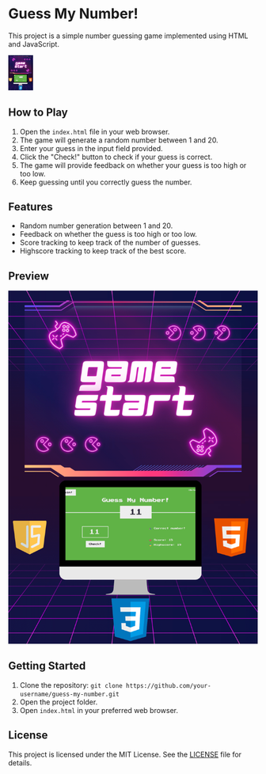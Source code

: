 <!DOCTYPE html>
<html>
<head>
  <link rel="stylesheet" href="styles.css">
</head>
<body>
  <h1>Guess My Number!</h1>
  <p>
    This project is a simple number guessing game implemented using HTML and JavaScript.
  </p>
  <div>
        <a href="https://guess-my-number-jihed.netlify.app" target="_blank">  <img src="preview.png" alt="Preview" width = "50px">
</a>

  </div>

  <h2>How to Play</h2>
  <ol>
    <li>Open the <code>index.html</code> file in your web browser.</li>
    <li>The game will generate a random number between 1 and 20.</li>
    <li>Enter your guess in the input field provided.</li>
    <li>Click the "Check!" button to check if your guess is correct.</li>
    <li>The game will provide feedback on whether your guess is too high or too low.</li>
    <li>Keep guessing until you correctly guess the number.</li>
  </ol>

  <h2>Features</h2>
  <ul>
    <li>Random number generation between 1 and 20.</li>
    <li>Feedback on whether the guess is too high or too low.</li>
    <li>Score tracking to keep track of the number of guesses.</li>
    <li>Highscore tracking to keep track of the best score.</li>
  </ul>

  <h2>Preview</h2>
  <img src="preview.png" alt="Preview">

  <h2>Getting Started</h2>
  <ol>
    <li>Clone the repository: <code>git clone https://github.com/your-username/guess-my-number.git</code></li>
    <li>Open the project folder.</li>
    <li>Open <code>index.html</code> in your preferred web browser.</li>
  </ol>

  <h2>License</h2>
  <p>This project is licensed under the MIT License. See the <a href="LICENSE">LICENSE</a> file for details.</p>
</body>
</html>
